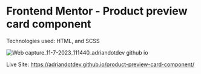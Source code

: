 # Frontend Mentor - Product preview card component

Technologies used: HTML, and SCSS

![Web capture_11-7-2023_111440_adriandotdev github io](https://github.com/adriandotdev/product-preview-card-component/assets/63532775/fa988895-47f2-4657-bd2e-4b724cda5b40)

Live Site: https://adriandotdev.github.io/product-preview-card-component/

